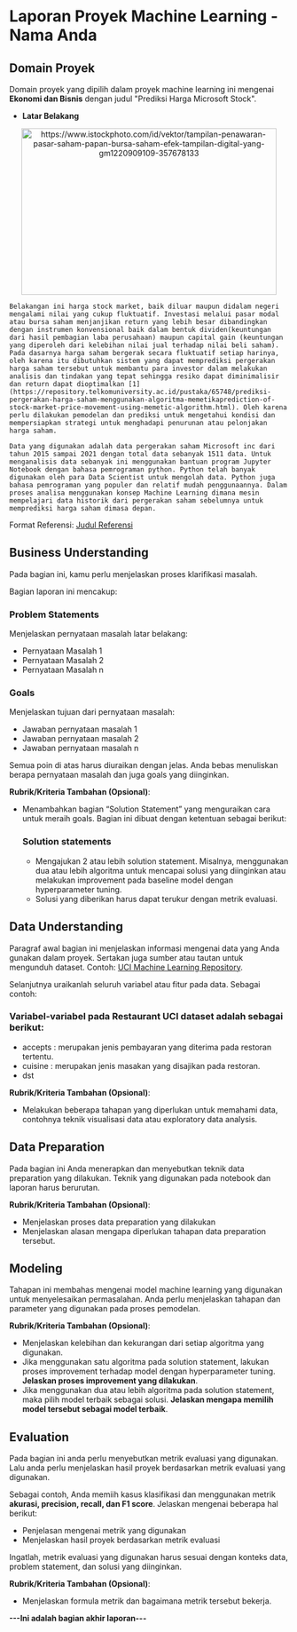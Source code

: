 # Laporan Proyek Machine Learning - Nama Anda

## Domain Proyek

Domain proyek yang dipilih dalam proyek machine learning ini mengenai **Ekonomi dan Bisnis** dengan judul "Prediksi Harga Microsoft Stock".
- **Latar Belakang**

<p align="center">
  <img width="460" height="300" src="https://media.istockphoto.com/vectors/display-of-stock-market-quotes-stock-exchange-board-led-digital-vector-id1220909109" alt="https://www.istockphoto.com/id/vektor/tampilan-penawaran-pasar-saham-papan-bursa-saham-efek-tampilan-digital-yang-gm1220909109-357678133">
</p>

    Belakangan ini harga stock market, baik diluar maupun didalam negeri mengalami nilai yang cukup fluktuatif. Investasi melalui pasar modal atau bursa saham menjanjikan return yang lebih besar dibandingkan dengan instrumen konvensional baik dalam bentuk dividen(keuntungan dari hasil pembagian laba perusahaan) maupun capital gain (keuntungan yang diperoleh dari kelebihan nilai jual terhadap nilai beli saham). Pada dasarnya harga saham bergerak secara fluktuatif setiap harinya, oleh karena itu dibutuhkan sistem yang dapat memprediksi pergerakan harga saham tersebut untuk membantu para investor dalam melakukan analisis dan tindakan yang tepat sehingga resiko dapat diminimalisir dan return dapat dioptimalkan [1](https://repository.telkomuniversity.ac.id/pustaka/65748/prediksi-pergerakan-harga-saham-menggunakan-algoritma-memetikaprediction-of-stock-market-price-movement-using-memetic-algorithm.html). Oleh karena perlu dilakukan pemodelan dan prediksi untuk mengetahui kondisi dan mempersiapkan strategi untuk menghadapi penurunan atau pelonjakan harga saham.
    
    Data yang digunakan adalah data pergerakan saham Microsoft inc dari tahun 2015 sampai 2021 dengan total data sebanyak 1511 data. Untuk menganalisis data sebanyak ini menggunakan bantuan program Jupyter Notebook dengan bahasa pemrograman python. Python telah banyak digunakan oleh para Data Scientist untuk mengolah data. Python juga bahasa pemrograman yang populer dan relatif mudah penggunaannya. Dalam proses analisa menggunakan konsep Machine Learning dimana mesin mempelajari data historik dari pergerakan saham sebelumnya untuk memprediksi harga saham dimasa depan.
  
  Format Referensi: [Judul Referensi](https://scholar.google.com/) 

## Business Understanding

Pada bagian ini, kamu perlu menjelaskan proses klarifikasi masalah.

Bagian laporan ini mencakup:

### Problem Statements

Menjelaskan pernyataan masalah latar belakang:
- Pernyataan Masalah 1
- Pernyataan Masalah 2
- Pernyataan Masalah n

### Goals

Menjelaskan tujuan dari pernyataan masalah:
- Jawaban pernyataan masalah 1
- Jawaban pernyataan masalah 2
- Jawaban pernyataan masalah n

Semua poin di atas harus diuraikan dengan jelas. Anda bebas menuliskan berapa pernyataan masalah dan juga goals yang diinginkan.

**Rubrik/Kriteria Tambahan (Opsional)**:
- Menambahkan bagian “Solution Statement” yang menguraikan cara untuk meraih goals. Bagian ini dibuat dengan ketentuan sebagai berikut: 

    ### Solution statements
    - Mengajukan 2 atau lebih solution statement. Misalnya, menggunakan dua atau lebih algoritma untuk mencapai solusi yang diinginkan atau melakukan improvement pada baseline model dengan hyperparameter tuning.
    - Solusi yang diberikan harus dapat terukur dengan metrik evaluasi.

## Data Understanding
Paragraf awal bagian ini menjelaskan informasi mengenai data yang Anda gunakan dalam proyek. Sertakan juga sumber atau tautan untuk mengunduh dataset. Contoh: [UCI Machine Learning Repository](https://archive.ics.uci.edu/ml/datasets/Restaurant+%26+consumer+data).

Selanjutnya uraikanlah seluruh variabel atau fitur pada data. Sebagai contoh:  

### Variabel-variabel pada Restaurant UCI dataset adalah sebagai berikut:
- accepts : merupakan jenis pembayaran yang diterima pada restoran tertentu.
- cuisine : merupakan jenis masakan yang disajikan pada restoran.
- dst

**Rubrik/Kriteria Tambahan (Opsional)**:
- Melakukan beberapa tahapan yang diperlukan untuk memahami data, contohnya teknik visualisasi data atau exploratory data analysis.

## Data Preparation
Pada bagian ini Anda menerapkan dan menyebutkan teknik data preparation yang dilakukan. Teknik yang digunakan pada notebook dan laporan harus berurutan.

**Rubrik/Kriteria Tambahan (Opsional)**: 
- Menjelaskan proses data preparation yang dilakukan
- Menjelaskan alasan mengapa diperlukan tahapan data preparation tersebut.

## Modeling
Tahapan ini membahas mengenai model machine learning yang digunakan untuk menyelesaikan permasalahan. Anda perlu menjelaskan tahapan dan parameter yang digunakan pada proses pemodelan.

**Rubrik/Kriteria Tambahan (Opsional)**: 
- Menjelaskan kelebihan dan kekurangan dari setiap algoritma yang digunakan.
- Jika menggunakan satu algoritma pada solution statement, lakukan proses improvement terhadap model dengan hyperparameter tuning. **Jelaskan proses improvement yang dilakukan**.
- Jika menggunakan dua atau lebih algoritma pada solution statement, maka pilih model terbaik sebagai solusi. **Jelaskan mengapa memilih model tersebut sebagai model terbaik**.

## Evaluation
Pada bagian ini anda perlu menyebutkan metrik evaluasi yang digunakan. Lalu anda perlu menjelaskan hasil proyek berdasarkan metrik evaluasi yang digunakan.

Sebagai contoh, Anda memiih kasus klasifikasi dan menggunakan metrik **akurasi, precision, recall, dan F1 score**. Jelaskan mengenai beberapa hal berikut:
- Penjelasan mengenai metrik yang digunakan
- Menjelaskan hasil proyek berdasarkan metrik evaluasi

Ingatlah, metrik evaluasi yang digunakan harus sesuai dengan konteks data, problem statement, dan solusi yang diinginkan.

**Rubrik/Kriteria Tambahan (Opsional)**: 
- Menjelaskan formula metrik dan bagaimana metrik tersebut bekerja.

**---Ini adalah bagian akhir laporan---**
